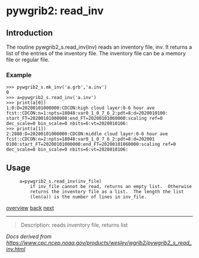 # pywgrib2: read_inv

## Introduction

The routine pywgrib2_s.read_inv(inv) reads an inventory file, inv. It
returns a list of the entries of the inventory file. The
inventory file can be a memory file or regular file.

### Example

```
>>> pywgrib2_s.mk_inv('a.grb','a.inv')
0
>>> a=pywgrib2_s.read_inv('a.inv')
>>> print(a[0])
1:0:D=20200101000000:CDCON:high cloud layer:0-6 hour ave fcst::CDCON:n=1:npts=18048:var0_1_0_7_6_2:pdt=8:d=2020010100:
start_FT=20200101000000:end_FT=20200101060000:scaling ref=0 dec_scale=0 bin_scale=0 nbits=6:vt=2020010106:
>>> print(a[1])
2:2808:D=20200101000000:CDCON:middle cloud layer:0-6 hour ave fcst::CDCON:n=2:npts=18048:var0_1_0_7_6_2:pdt=8:d=202001
0100:start_FT=20200101000000:end_FT=20200101060000:scaling ref=0 dec_scale=0 bin_scale=0 nbits=6:vt=2020010106:
```

## Usage

```
     a=pywgrib2_s.read_inv(inv_file)
         if inv_file cannot be read, returns an empty list.  Otherwise
         returns the inventory file as a list.  The length the list
         (len(a)) is the number of lines in inv_file.
```

[overview](./pywgrib2_s.md)
[back](./pywgrib2_s_mk_inv.md)
[next](./pywgrib2_s_inq.md)

---

> Description: reads inventory file, returns list

_Docs derived from <https://www.cpc.ncep.noaa.gov/products/wesley/wgrib2/pywgrib2_s_read_inv.html>_
